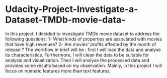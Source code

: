 # Udacity-Project-Investigate-a-Dataset-TMDb-movie-data-
In this project, I decided to investigate TMDb movie dataset to address the following questions:  1- What kinds of properties are associated with movies that have high revenues?  2- Are movies' profits affected by the month of release ?  The workflow in brief will be : first I will load the data and analyse its characteristics. Furthermore, I will clean the data to be suitable for analysis and visualization. Then I will analyse the processed data and provides some results based on my observation. Mainly, in this project I will focus on numeric features more than text features.
